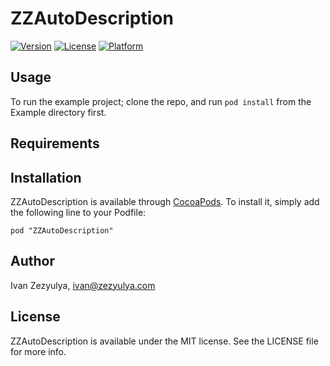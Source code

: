 # ZZAutoDescription

[![Version](https://img.shields.io/cocoapods/v/ZZAutoDescription.svg?style=flat)](http://cocoadocs.org/docsets/ZZAutoDescription)
[![License](https://img.shields.io/cocoapods/l/ZZAutoDescription.svg?style=flat)](http://cocoadocs.org/docsets/ZZAutoDescription)
[![Platform](https://img.shields.io/cocoapods/p/ZZAutoDescription.svg?style=flat)](http://cocoadocs.org/docsets/ZZAutoDescription)

## Usage

To run the example project; clone the repo, and run `pod install` from the Example directory first.

## Requirements

## Installation

ZZAutoDescription is available through [CocoaPods](http://cocoapods.org). To install
it, simply add the following line to your Podfile:

    pod "ZZAutoDescription"

## Author

Ivan Zezyulya, ivan@zezyulya.com

## License

ZZAutoDescription is available under the MIT license. See the LICENSE file for more info.

